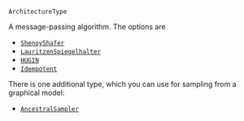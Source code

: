 ```
ArchitectureType
```

A message-passing algorithm. The options are

  * [`ShenoyShafer`](@ref)
  * [`LauritzenSpiegelhalter`](@ref)
  * [`HUGIN`](@ref)
  * [`Idempotent`](@ref)

There is one additional type, which you can use for sampling from a graphical model:

  * [`AncestralSampler`](@ref)
